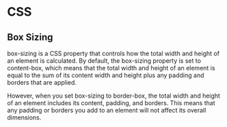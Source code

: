 # CSS

## Box Sizing

box-sizing is a CSS property that controls how the total width and height of an element is calculated. By default, the box-sizing property is set to content-box, which means that the total width and height of an element is equal to the sum of its content width and height plus any padding and borders that are applied.

However, when you set box-sizing to border-box, the total width and height of an element includes its content, padding, and borders. This means that any padding or borders you add to an element will not affect its overall dimensions.
